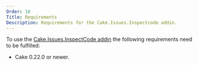 ```yaml
---
Order: 10
Title: Requirements
Description: Requirements for the Cake.Issues.Inspectcode addin.
---
```

To use the [Cake.Issues.InspectCode addin] the following requirements need to be fulfilled:

* Cake 0.22.0 or newer.

[Cake.Issues.InspectCode addin]: https://www.nuget.org/packages/Cake.Issues.InspectCode